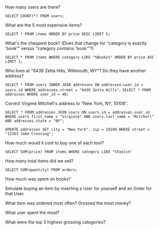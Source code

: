 How many users are there?

`SELECT COUNT(*) FROM users;`

What are the 5 most expensive items?

`SELECT * FROM items ORDER BY price DESC LIMIT 5;`

What's the cheapest book? (Does that change for "category is exactly 'book'" versus "category contains 'book'"?)

`SELECT * FROM items WHERE category LIKE "%Books%" ORDER BY price ASC LIMIT 1;`

Who lives at "6439 Zetta Hills, Willmouth, WY"? Do they have another address?

`SELECT * FROM users INNER JOIN addresses ON addresses.user_id = users.id WHERE addresses.street = "6439 Zetta Hills";`
`SELECT * FROM addresses WHERE user_id = 40;`

Correct Virginie Mitchell's address to "New York, NY, 10108".

`SELECT * FROM addresses JOIN users ON users.id = addresses.user_id WHERE users.first_name = "Virginie" AND users.last_name = "Mitchell" AND addresses.state = "NY";`

`UPDATE addresses SET city = "New York", zip = 10108 WHERE street = "12263 Jake Crossing";`

How much would it cost to buy one of each tool?

`SELECT SUM(price) FROM items WHERE category LIKE "%Tools%"`

How many total items did we sell?

`SELECT SUM(quantity) FROM orders;`

How much was spent on books?

Simulate buying an item by inserting a User for yourself and an Order for that User.

What item was ordered most often? Grossed the most money?

What user spent the most?

What were the top 3 highest grossing categories?